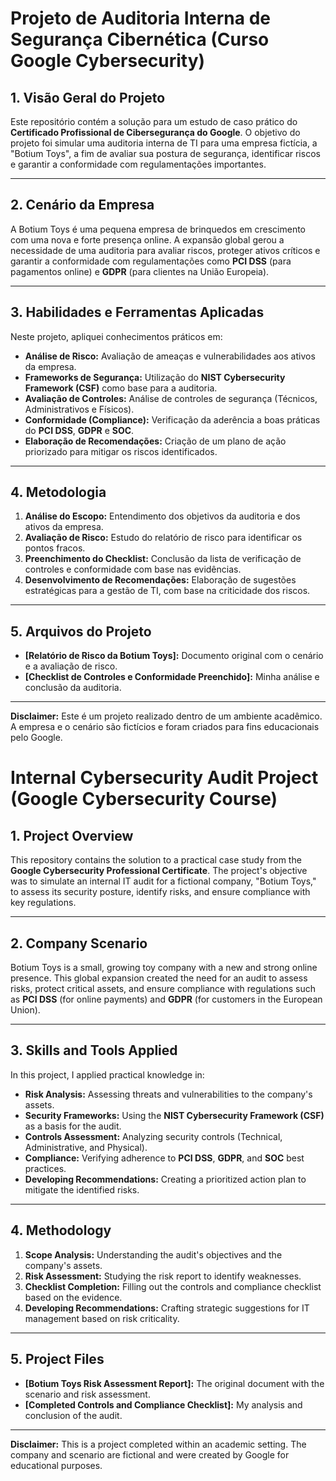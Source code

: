 # Projeto de Auditoria Interna de Segurança Cibernética (Curso Google Cybersecurity)

## 1. Visão Geral do Projeto

Este repositório contém a solução para um estudo de caso prático do **Certificado Profissional de Cibersegurança do Google**. O objetivo do projeto foi simular uma auditoria interna de TI para uma empresa fictícia, a "Botium Toys", a fim de avaliar sua postura de segurança, identificar riscos e garantir a conformidade com regulamentações importantes.

---

## 2. Cenário da Empresa

A Botium Toys é uma pequena empresa de brinquedos em crescimento com uma nova e forte presença online. A expansão global gerou a necessidade de uma auditoria para avaliar riscos, proteger ativos críticos e garantir a conformidade com regulamentações como **PCI DSS** (para pagamentos online) e **GDPR** (para clientes na União Europeia).

---

## 3. Habilidades e Ferramentas Aplicadas

Neste projeto, apliquei conhecimentos práticos em:

* **Análise de Risco:** Avaliação de ameaças e vulnerabilidades aos ativos da empresa.
* **Frameworks de Segurança:** Utilização do **NIST Cybersecurity Framework (CSF)** como base para a auditoria.
* **Avaliação de Controles:** Análise de controles de segurança (Técnicos, Administrativos e Físicos).
* **Conformidade (Compliance):** Verificação da aderência a boas práticas do **PCI DSS**, **GDPR** e **SOC**.
* **Elaboração de Recomendações:** Criação de um plano de ação priorizado para mitigar os riscos identificados.

---

## 4. Metodologia

1.  **Análise do Escopo:** Entendimento dos objetivos da auditoria e dos ativos da empresa.
2.  **Avaliação de Risco:** Estudo do relatório de risco para identificar os pontos fracos.
3.  **Preenchimento do Checklist:** Conclusão da lista de verificação de controles e conformidade com base nas evidências.
4.  **Desenvolvimento de Recomendações:** Elaboração de sugestões estratégicas para a gestão de TI, com base na criticidade dos riscos.

---

## 5. Arquivos do Projeto

* **[Relatório de Risco da Botium Toys]:** Documento original com o cenário e a avaliação de risco.
* **[Checklist de Controles e Conformidade Preenchido]:** Minha análise e conclusão da auditoria.

---

**Disclaimer:** Este é um projeto realizado dentro de um ambiente acadêmico. A empresa e o cenário são fictícios e foram criados para fins educacionais pelo Google.


# Internal Cybersecurity Audit Project (Google Cybersecurity Course)

## 1. Project Overview

This repository contains the solution to a practical case study from the **Google Cybersecurity Professional Certificate**. The project's objective was to simulate an internal IT audit for a fictional company, "Botium Toys," to assess its security posture, identify risks, and ensure compliance with key regulations.

---

## 2. Company Scenario

Botium Toys is a small, growing toy company with a new and strong online presence. This global expansion created the need for an audit to assess risks, protect critical assets, and ensure compliance with regulations such as **PCI DSS** (for online payments) and **GDPR** (for customers in the European Union).

---

## 3. Skills and Tools Applied

In this project, I applied practical knowledge in:

* **Risk Analysis:** Assessing threats and vulnerabilities to the company's assets.
* **Security Frameworks:** Using the **NIST Cybersecurity Framework (CSF)** as a basis for the audit.
* **Controls Assessment:** Analyzing security controls (Technical, Administrative, and Physical).
* **Compliance:** Verifying adherence to **PCI DSS**, **GDPR**, and **SOC** best practices.
* **Developing Recommendations:** Creating a prioritized action plan to mitigate the identified risks.

---

## 4. Methodology

1.  **Scope Analysis:** Understanding the audit's objectives and the company's assets.
2.  **Risk Assessment:** Studying the risk report to identify weaknesses.
3.  **Checklist Completion:** Filling out the controls and compliance checklist based on the evidence.
4.  **Developing Recommendations:** Crafting strategic suggestions for IT management based on risk criticality.

---

## 5. Project Files

* **[Botium Toys Risk Assessment Report]:** The original document with the scenario and risk assessment.
* **[Completed Controls and Compliance Checklist]:** My analysis and conclusion of the audit.

---

**Disclaimer:** This is a project completed within an academic setting. The company and scenario are fictional and were created by Google for educational purposes.
